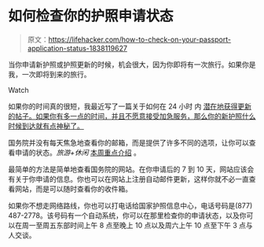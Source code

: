 # 如何检查你的护照申请状态

> 原文：<https://lifehacker.com/how-to-check-on-your-passport-application-status-1838119627>

当你申请新护照或护照更新的时候，机会很大，因为你即将有一次旅行。如果你是我，一次即将到来的旅行。

Watch

如果你的时间真的很短，我最近写了一篇关于如何在 24 小时 内 [潜在地获得更新的帖子。如果你有多一点的时间，并且不愿意接受加急服务，那么你的新护照什么时候到达就有点神秘了。](https://lifehacker.com/how-to-get-your-passport-renewal-processed-in-24-hours-1836340819) 

国务院并没有每天焦急地查看你的邮箱，而是提供了许多不同的选项，让你可以查看申请的状态。*旅游+休闲* [本周重点介绍](https://www.travelandleisure.com/travel-tips/how-to-check-passport-application-status?utm_campaign=travelandleisure_travelleisure_trueanthem&utm_content=5d7ad583d04a480001c138e3&utm_medium=social&utm_source=twitter.com&utm_term=recent) 。

最简单的方法是简单地查看国务院的网站。在你申请后的 7 到 10 天，网站应该会有关于你申请的信息。你也可以在网站上注册自动邮件更新，这样你就不必一直查看网站，而是可以随时查看你的收件箱。

如果你不想走网络路线，你也可以打电话给国家护照信息中心，电话号码是(877) 487-2778。该号码有一个自动系统，你可以在那里检查你的申请状态，以及你可以在周一至周五东部时间上午 8 点至晚上 10 点以及周六上午 10 点至下午 3 点与人交谈。